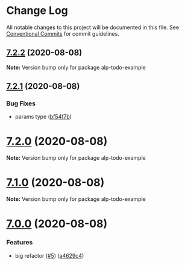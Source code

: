 # Change Log

All notable changes to this project will be documented in this file.
See [Conventional Commits](https://conventionalcommits.org) for commit guidelines.

## [7.2.2](https://github.com/liwijs/liwi/compare/v7.2.1...v7.2.2) (2020-08-08)

**Note:** Version bump only for package alp-todo-example





## [7.2.1](https://github.com/liwijs/liwi/compare/v7.2.0...v7.2.1) (2020-08-08)


### Bug Fixes

* params type ([bf54f7b](https://github.com/liwijs/liwi/commit/bf54f7b))





# [7.2.0](https://github.com/liwijs/liwi/compare/v7.1.0...v7.2.0) (2020-08-08)

**Note:** Version bump only for package alp-todo-example





# [7.1.0](https://github.com/liwijs/liwi/compare/v7.0.0...v7.1.0) (2020-08-08)

**Note:** Version bump only for package alp-todo-example





# [7.0.0](https://github.com/liwijs/liwi/compare/v0.18.8...v7.0.0) (2020-08-08)


### Features

* big refactor ([#5](https://github.com/liwijs/liwi/issues/5)) ([a4629c4](https://github.com/liwijs/liwi/commit/a4629c4))
